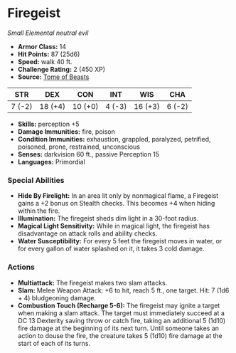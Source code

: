 # Firegeist

*Small* *Elemental* *neutral evil*

- **Armor Class:** 14
- **Hit Points:** 87 (25d6)
- **Speed:** walk 40 ft.
- **Challenge Rating:** 2 (450 XP)
- **Source:** [Tome of Beasts](https://koboldpress.com/kpstore/product/tome-of-beasts-for-5th-edition-print/)

| STR | DEX | CON | INT | WIS | CHA |
| --- | --- | --- | --- | --- | --- |
| 7 (-2) | 18 (+4) | 10 (+0) | 4 (-3) | 16 (+3) | 6 (-2) |

- **Skills:** perception +5
- **Damage Immunities:** fire, poison
- **Condition Immunities:** exhaustion, grappled, paralyzed, petrified, poisoned, prone, restrained, unconscious
- **Senses:** darkvision 60 ft., passive Perception 15
- **Languages:** Primordial
### Special Abilities
- **Hide By Firelight:** In an area lit only by nonmagical flame, a Firegeist gains a +2 bonus on Stealth checks. This becomes +4 when hiding within the fire.
- **Illumination:** The firegeist sheds dim light in a 30-foot radius.
- **Magical Light Sensitivity:** While in magical light, the firegeist has disadvantage on attack rolls and ability checks.
- **Water Susceptibility:** For every 5 feet the firegeist moves in water, or for every gallon of water splashed on it, it takes 3 cold damage.
### Actions
- **Multiattack:** The firegeist makes two slam attacks.
- **Slam:** Melee Weapon Attack: +6 to hit, reach 5 ft., one target. Hit: 7 (1d6 + 4) bludgeoning damage.
- **Combustion Touch (Recharge 5-6):** The firegeist may ignite a target when making a slam attack. The target must immediately succeed at a DC 13 Dexterity saving throw or catch fire, taking an additional 5 (1d10) fire damage at the beginning of its next turn. Until someone takes an action to douse the fire, the creature takes 5 (1d10) fire damage at the start of each of its turns.
